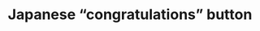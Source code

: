 ---
layout: symbols
title: Japanese “congratulations” button
emoji: japanese_congratulations_button
permalink: ㊗.html
image: assets/img/3moji/japanese_congratulations_button.png
---